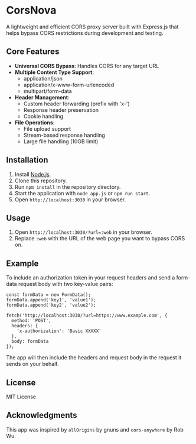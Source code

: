 # CorsNova

A lightweight and efficient CORS proxy server built with Express.js that helps bypass CORS restrictions during development and testing.

## Core Features

- **Universal CORS Bypass**: Handles CORS for any target URL
- **Multiple Content Type Support**: 
  - application/json
  - application/x-www-form-urlencoded
  - multipart/form-data
- **Header Management**:
  - Custom header forwarding (prefix with 'x-')
  - Response header preservation
  - Cookie handling
- **File Operations**:
  - File upload support
  - Stream-based response handling
  - Large file handling (10GB limit)

## Installation

1. Install [Node.js](https://nodejs.org/).
2. Clone this repository.
3. Run `npm install` in the repository directory.
4. Start the application with `node app.js` or `npm run start`.
5. Open `http://localhost:3030` in your browser.

## Usage

1. Open `http://localhost:3030/?url=:web` in your browser.
2. Replace `:web` with the URL of the web page you want to bypass CORS on.

## Example

To include an authorization token in your request headers and send a form-data request body with two key-value pairs:
```
const formData = new FormData();
formData.append('key1', 'value1');
formData.append('key2', 'value2');

fetch('http://localhost:3030/?url=https://www.example.com', {
  method: 'POST',
  headers: {
    'x-authorization': 'Basic XXXXX'
  },
  body: formData
});
```
The app will then include the headers and request body in the request it sends on your behalf.

## License
MIT License

## Acknowledgments
This app was inspired by `allOrigins` by gnuns and `cors-anywhere` by Rob Wu.



